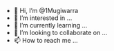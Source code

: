 - 👋 Hi, I’m @1Mugiwarra
- 👀 I’m interested in ...
- 🌱 I’m currently learning ...
- 💞️ I’m looking to collaborate on ...
- 📫 How to reach me ...

<!---
1Mugiwarra/1Mugiwarra is a ✨ special ✨ repository because its `README.md` (this file) appears on your GitHub profile.
You can click the Preview link to take a look at your changes.
--->
